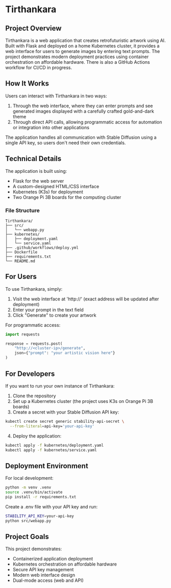 # Tirthankara

## Project Overview
Tirthankara is a web application that creates retrofuturistic artwork using AI. Built with Flask and deployed on a home Kubernetes cluster, it provides a web interface for users to generate images by entering text prompts. The project demonstrates modern deployment practices using container orchestration on affordable hardware. There is also a GitHub Actions workflow for CI/CD in progress.

## How It Works
Users can interact with Tirthankara in two ways:
1. Through the web interface, where they can enter prompts and see generated images displayed with a carefully crafted gold-and-dark theme
2. Through direct API calls, allowing programmatic access for automation or integration into other applications

The application handles all communication with Stable Diffusion using a single API key, so users don't need their own credentials.

## Technical Details
The application is built using:
- Flask for the web server
- A custom-designed HTML/CSS interface
- Kubernetes (K3s) for deployment
- Two Orange Pi 3B boards for the computing cluster


### File Structure

```
Tirthankara/
├── src/                    
│   └── webapp.py
├── kubernetes/            
│   ├── deployment.yaml
│   └── service.yaml
├── .github/workflows/deploy.yml
├── Dockerfile
├── requirements.txt
└── README.md
```

## For Users
To use Tirthankara, simply:
1. Visit the web interface at 'http://<cluster-ip>' (exact address will be updated after deployment)
2. Enter your prompt in the text field
3. Click "Generate" to create your artwork

For programmatic access:
```python
import requests

response = requests.post(
    "http://<cluster-ip>/generate",
    json={"prompt": "your artistic vision here"}
)
```

## For Developers
If you want to run your own instance of Tirthankara:

1. Clone the repository
2. Set up a Kubernetes cluster (the project uses K3s on Orange Pi 3B boards)
3. Create a secret with your Stable Diffusion API key:
```bash
kubectl create secret generic stability-api-secret \
  --from-literal=api-key='your-api-key'
```
4. Deploy the application:
```bash
kubectl apply -f kubernetes/deployment.yaml
kubectl apply -f kubernetes/service.yaml
```

## Deployment Environment
For local development:

```bash
python -m venv .venv
source .venv/bin/activate
pip install -r requirements.txt
```

Create a .env file with your API key and run:
```bash
STABILITY_API_KEY=your-api-key
python src/webapp.py
```
## Project Goals
This project demonstrates:

- Containerized application deployment
- Kubernetes orchestration on affordable hardware
- Secure API key management
- Modern web interface design
- Dual-mode access (web and API)
